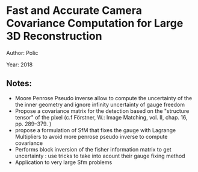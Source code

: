# Fast and Accurate Camera Covariance Computation for Large 3D Reconstruction

Author: Polic

Year: 2018

Notes:
---
* Moore Penrose Pseudo inverse allow to compute the uncertainty of the the inner geometry and ignore infinity uncertainty of gauge freedom
* Propose a covariance matrix for the detection based on the "structure tensor" of the pixel (c.f Förstner, W.: Image Matching, vol. II, chap. 16, pp. 289–379. )
* propose a formulation of SfM that fixes the gauge with Lagrange Multipliers to avoid more penrose pseudo inverse to compute covariance
* Performs block inversion of the fisher information matrix to get uncertainty : use tricks to take into acount their gauge fixing method
* Application to very large Sfm problems